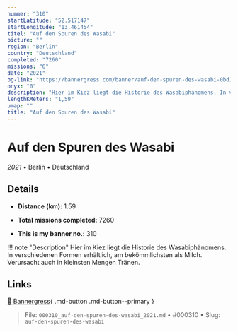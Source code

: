 ```yaml
---
nummer: "310"
startLatitude: "52.517147"
startLongitude: "13.461454"
titel: "Auf den Spuren des Wasabi"
picture: ""
region: "Berlin"
country: "Deutschland"
completed: "7260"
missions: "6"
date: "2021"
bg-link: "https://bannergress.com/banner/auf-den-spuren-des-wasabi-0bd1"
onyx: "0"
description: "Hier im Kiez liegt die Historie des Wasabiphänomens. In verschiedenen Formen erhältlich, am bekömmlichsten als Milch. Verursacht auch in kleinsten Mengen Tränen."
lengthKMeters: "1,59"
umap: ""
title: "Auf den Spuren des Wasabi"
---
```

# Auf den Spuren des Wasabi

*2021* • Berlin • Deutschland



## Details
- **Distance (km):** 1.59

- **Total missions completed:** 7260
- **This is my banner no.:** 310


!!! note "Description"
    Hier im Kiez liegt die Historie des Wasabiphänomens. In verschiedenen Formen erhältlich, am bekömmlichsten als Milch. Verursacht auch in kleinsten Mengen Tränen.



## Links
[🔗 Bannergress](https://bannergress.com/banner/auf-den-spuren-des-wasabi-0bd1){ .md-button .md-button--primary }



> File: `000310_auf-den-spuren-des-wasabi_2021.md` • #000310 • Slug: `auf-den-spuren-des-wasabi`
